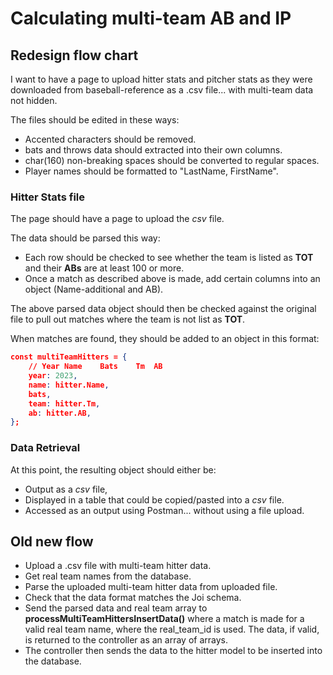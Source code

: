 # Calculating multi-team AB and IP

## Redesign flow chart

I want to have a page to upload hitter stats and pitcher stats as they were downloaded from baseball-reference as a .csv file... with multi-team data not hidden.

The files should be edited in these ways:

-   Accented characters should be removed.
-   bats and throws data should extracted into their own columns.
-   char(160) non-breaking spaces should be converted to regular spaces.
-   Player names should be formatted to "LastName, FirstName".

### Hitter Stats file

The page should have a page to upload the _csv_ file.

The data should be parsed this way:

-   Each row should be checked to see whether the team is listed as **TOT** and their **ABs** are at least 100 or more.
-   Once a match as described above is made, add certain columns into an object (Name-additional and AB).

The above parsed data object should then be checked against the original file to pull out matches where the team is not list as **TOT**.

When matches are found, they should be added to an object in this format:

```json
const multiTeamHitters = {
    // Year	Name	Bats	Tm	AB
    year: 2023,
    name: hitter.Name,
    bats,
    team: hitter.Tm,
    ab: hitter.AB,
};
```

### Data Retrieval

At this point, the resulting object should either be:

-   Output as a _csv_ file,
-   Displayed in a table that could be copied/pasted into a _csv_ file.
-   Accessed as an output using Postman... without using a file upload.

## Old new flow

-   Upload a .csv file with multi-team hitter data.
-   Get real team names from the database.
-   Parse the uploaded multi-team hitter data from uploaded file.
-   Check that the data format matches the Joi schema.
-   Send the parsed data and real team array to **processMultiTeamHittersInsertData()** where a match is made for a valid real team name, where the real_team_id is used. The data, if valid, is returned to the controller as an array of arrays.
-   The controller then sends the data to the hitter model to be inserted into the database.
